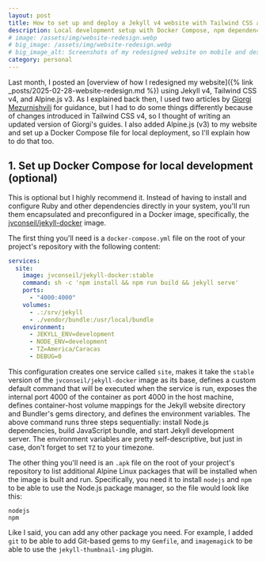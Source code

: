 ```yaml
---
layout: post
title: How to set up and deploy a Jekyll v4 website with Tailwind CSS and Alpine.js
description: Local development setup with Docker Compose, npm dependencies, PostCSS hook for Jekyll, and custom deployment to GitHub Pages.
# image: /assets/img/website-redesign.webp
# big_image: /assets/img/website-redesign.webp
# big_image_alt: Screenshots of my redesigned website on mobile and desktop.
category: personal
---
```


Last month, I posted an [overview of how I redesigned my website]({% link _posts/2025-02-28-website-redesign.md %}) using Jekyll v4, Tailwind CSS v4, and Alpine.js v3. As I explained back then, I used two articles by [Giorgi Mezurnishvili](https://mzrn.sh/) for guidance, but I had to do some things differently because of changes introduced in Tailwind CSS v4, so I thought of writing an updated version of Giorgi's guides. I also added Alpine.js (v3) to my website and set up a Docker Compose file for local deployment, so I'll explain how to do that too.


## 1. Set up Docker Compose for local development (optional)

This is optional but I highly recommend it. Instead of having to install and configure Ruby and other dependencies directly in your system, you'll run them encapsulated and preconfigured in a Docker image, specifically, the [jvconseil/jekyll-docker](https://github.com/JV-conseil/jekyll-docker) image.

The first thing you'll need is a `docker-compose.yml` file on the root of your project's repository with the following content:

```yaml
services:
  site:
    image: jvconseil/jekyll-docker:stable
    command: sh -c 'npm install && npm run build && jekyll serve'
    ports:
      - "4000:4000"
    volumes:
      - .:/srv/jekyll
      - ./vendor/bundle:/usr/local/bundle
    environment:
      - JEKYLL_ENV=development
      - NODE_ENV=development
      - TZ=America/Caracas
      - DEBUG=0
```

This configuration creates one service called `site`, makes it take the `stable` version of the `jvconseil/jekyll-docker` image as its base, defines a custom default command that will be executed when the service is run, exposes the internal port 4000 of the container as port 4000 in the host machine, defines container-host volume mappings for the Jekyll website directory and Bundler's gems directory, and defines the environment variables. The above command runs three steps sequentially: install Node.js dependencies, build JavaScript bundle, and start Jekyll development server. The environment variables are pretty self-descriptive, but just in case, don't forget to set `TZ` to your timezone.

The other thing you'll need is an `.apk` file on the root of your project's repository to list additional Alpine Linux packages that will be installed when the image is built and run. Specifically, you need it to install `nodejs` and `npm` to be able to use the Node.js package manager, so the file would look like this:

```
nodejs
npm
```

Like I said, you can add any other package you need. For example, I added `git` to be able to add Git-based gems to my `Gemfile`, and `imagemagick` to be able to use the `jekyll-thumbnail-img` plugin.
